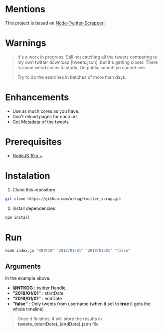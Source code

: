# Mentions

This project is based on [Node-Twitter-Scrapper](https://github.com/dansalerno712/Node-Twitter-Scraper.git);

# Warnings

> It's a work in progress. Still not catching all the tweets comparing to my own twitter download [tweets.json], but it's getting
closer. There is some weird cases to study. On public search yo cannot see

> Try to do the searches in batches of more than days.

# Enhancements

- Use as much cores as you have.
- Don't reload pages for each url
- Get Metadata of the tweets



# Prerequisites

- [NodeJS 10.x +](https://nodejs.org/en/download/)

# Instalation

1. Clone this repository

```bash
git clone https://github.com/ntkog/twitter_scrap.git
```

2. Install dependencies

```bash
npm install
```

# Run

```bash
node index.js "@NTKOG" "2018/01/01" "2019/01/01" "false"
```

## Arguments

In the example above:

- **@NTKOG** : twitter Handle.
- **"2018/01/01"** : startDate
- **"2019/01/01"** : endDate
- **"false"** : Only tweets from username (when it set to **true** it gets the whole timeline)
> Once it finishes, it will store the results in **tweets_(startDate)_(endDate).json** file
